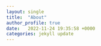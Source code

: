 ```yaml
---
layout: single
title:  "About"
author_profile: true
date:   2022-11-24 19:35:58 +0000
categories: jekyll update
---
```


